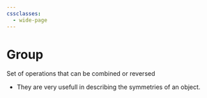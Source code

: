 ```yaml
---
cssclasses:
  - wide-page
---
```


# Group
Set of operations that can be combined or reversed
- They are very usefull in describing the symmetries of an object.